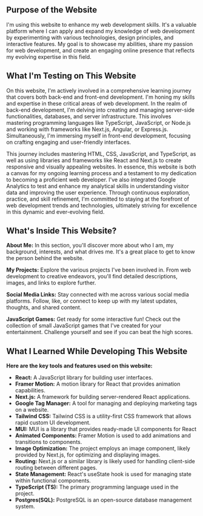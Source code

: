 ## Purpose of the Website

I'm using this website to enhance my web development skills. It's a valuable platform where I can apply and expand my knowledge of web development by experimenting with various technologies, design principles, and interactive features. My goal is to showcase my abilities, share my passion for web development, and create an engaging online presence that reflects my evolving expertise in this field.

## What I'm Testing on This Website

On this website, I'm actively involved in a comprehensive learning journey that covers both back-end and front-end development. I'm honing my skills and expertise in these critical areas of web development. In the realm of back-end development, I'm delving into creating and managing server-side functionalities, databases, and server infrastructure. This involves mastering programming languages like TypeScript, JavaScript, or Node.js and working with frameworks like Next.js, Angular, or Express.js. Simultaneously, I'm immersing myself in front-end development, focusing on crafting engaging and user-friendly interfaces.

This journey includes mastering HTML, CSS, JavaScript, and TypeScript, as well as using libraries and frameworks like React and Next.js to create responsive and visually appealing websites. In essence, this website is both a canvas for my ongoing learning process and a testament to my dedication to becoming a proficient web developer. I've also integrated Google Analytics to test and enhance my analytical skills in understanding visitor data and improving the user experience. Through continuous exploration, practice, and skill refinement, I'm committed to staying at the forefront of web development trends and technologies, ultimately striving for excellence in this dynamic and ever-evolving field.

## What's Inside This Website?

**About Me:** In this section, you'll discover more about who I am, my background, interests, and what drives me. It's a great place to get to know the person behind the website.

**My Projects:** Explore the various projects I've been involved in. From web development to creative endeavors, you'll find detailed descriptions, images, and links to explore further.

**Social Media Links:** Stay connected with me across various social media platforms. Follow, like, or connect to keep up with my latest updates, thoughts, and shared content.

**JavaScript Games:** Get ready for some interactive fun! Check out the collection of small JavaScript games that I've created for your entertainment. Challenge yourself and see if you can beat the high scores.

## What I Learned While Developing This Website

**Here are the key tools and features used on this website:**

- **React:** A JavaScript library for building user interfaces.
- **Framer Motion:** A motion library for React that provides animation capabilities.
- **Next.js:** A framework for building server-rendered React applications.
- **Google Tag Manager:** A tool for managing and deploying marketing tags on a website.
- **Tailwind CSS:** Tailwind CSS is a utility-first CSS framework that allows rapid custom UI development.
- **MUI:** MUI is a library that provides ready-made UI components for React
- **Animated Components:** Framer Motion is used to add animations and transitions to components.
- **Image Optimization:** The project employs an image component, likely provided by Next.js, for optimizing and displaying images.
- **Routing:** Next.js or a similar library is likely used for handling client-side routing between different pages.
- **State Management:** React's useState hook is used for managing state within functional components.
- **TypeScript (TS):** The primary programming language used in the project.
- **Postgres(SQL):** PostgreSQL is an open-source database management system.

##
